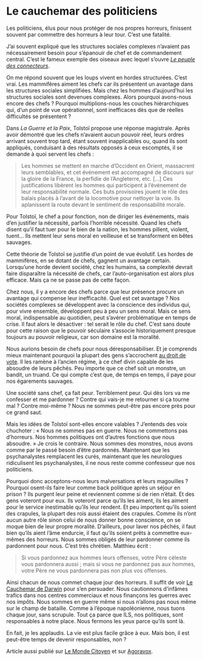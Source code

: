 # Le cauchemar des politiciens

Les politiciens, élus pour nous protéger de nos propres horreurs, finissent souvent par commettre des horreurs à leur tour. C’est une fatalité.<span id="more-209"></span>

J’ai souvent expliqué que les structures sociales complexes n’avaient pas nécessairement besoin pour s’épanouir de chef et de commandement central. C’est le fameux exemple des oiseaux avec lequel s’ouvre *[Le peuple des connecteurs](http://www.tcrouzet.com/connecteurs/)*.

On me répond souvent que les loups vivent en hordes structurées. C’est vrai. Les mammifères aiment les chefs car ils présentent un avantage dans les structures sociales simplifiées. Mais chez les hommes d’aujourd’hui les structures sociales sont devenues complexes. Alors pourquoi avons-nous encore des chefs ? Pourquoi multiplions-nous les couches hiérarchiques qui, d’un point de vue opérationnel, sont inefficaces dès que de réelles difficultés se présentent ?

Dans *La Guerre et la Paix*, Tolstoï propose une réponse magistrale. Après avoir démontré que les chefs n’avaient aucun pouvoir réel, leurs ordres arrivant souvent trop tard, étant souvent inapplicables ou, quand ils sont appliqués, conduisant à des résultats opposés à ceux escomptés, il se demande à quoi servent les chefs :

> Les hommes se mettent en marche d’Occident en Orient, massacrent leurs semblables, et cet événement est accompagné de discours sur la gloire de la France, la perfidie de l’Angleterre, etc. \[…\] Ces justifications libèrent les hommes qui participent à l’événement de leur responsabilité normale. Ces buts provisoires jouent le rôle des balais placés à l’avant de la locomotive pour nettoyer la voie. Ils aplanissent la route devant le sentiment de responsabilité morale.

Pour Tolstoï, le chef a pour fonction, non de diriger les événements, mais d’en justifier la nécessité, parfois l’horrible nécessité. Quand les chefs disent qu’il faut tuer pour le bien de la nation, les hommes pillent, violent, tuent… Ils mettent leur sens moral en veilleuse et se transforment en bêtes sauvages.

Cette théorie de Tolstoï se justifie d’un point de vue évolutif. Les hordes de mammifères, en se dotant de chefs, gagnent un avantage certain. Lorsqu’une horde devient société, chez les humains, sa complexité devrait faire disparaître la nécessité de chefs, car l’auto-organisation est alors plus efficace. Mais ça ne se passe pas de cette façon.

Chez nous, il y a encore des chefs parce que leur présence procure un avantage qui compense leur inefficacité. Quel est cet avantage ? Nos sociétés complexes se développent avec la conscience des individus qui, pour vivre ensemble, développent peu à peu un sens moral. Mais ce sens moral, indispensable au quotidien, peut s’avérer problématique en temps de crise. Il faut alors le désactiver : tel serait le rôle du chef. C’est sans doute pour cette raison que le pouvoir séculaire s’associe historiquement presque toujours au pouvoir religieux, car son domaine est la moralité.

Nous aurions besoin de chefs pour nous déresponsabiliser. Et je comprends mieux maintenant pourquoi la plupart des gens s’accrochent [au droit de vote](https://tcrouzet.com/2006/09/01/droit-vote-question/). Il les ramène à l’ancien régime, à ce chef divin capable de les absoudre de leurs pêchés. Peu importe que ce chef soit un monstre, un bandit, un truand. Ce qui compte c’est que, de temps en temps, il paye pour nos égarements sauvages.

Une société sans chef, ça fait peur. Terriblement peur. Qui dès lors va me confesser et me pardonner ? Contre qui vais-je me retourner si ça tourne mal ? Contre moi-même ? Nous ne sommes peut-être pas encore près pour ce grand saut.

Mais les idées de Tolstoï sont-elles encore valables ? J’entends des voix chuchoter : « Nous ne sommes pas en guerre. Nous ne commettons pas d’horreurs. Nos hommes politiques ont d’autres fonctions que nous absoudre. » Je crois le contraire. Nous sommes des monstres, nous avons comme par le passé besoin d’être pardonnés. Maintenant que les psychanalystes remplacent les curés, maintenant que les neurologues ridiculisent les psychanalystes, il ne nous reste comme confesseur que nos politiciens.

Pourquoi donc acceptons-nous leurs malversations et leurs magouilles ? Pourquoi osent-ils faire leur comme back politique après un séjour en prison ? Ils purgent leur peine et reviennent comme si de rien n’était. Et des gens voteront pour eux. Ils voteront parce qu’ils les aiment, ils les aiment pour le service inestimable qu’ils leur rendent. Et peu importent qu’ils soient des crapules, la plupart des rois aussi étaient des crapules. Comme ils n’ont aucun autre rôle sinon celui de nous donner bonne conscience, on se moque bien de leur propre moralité. D’ailleurs, pour laver nos pêchés, il faut bien qu’ils aient l’âme endurcie, il faut qu’ils soient prêts à commettre eux-mêmes des horreurs. Nous sommes obligés de leur pardonner comme ils pardonnent pour nous. C’est très chrétien. Matthieu écrit :

> Si vous pardonnez aux hommes leurs offenses, votre Père céleste vous pardonnera aussi ; mais si vous ne pardonnez pas aux hommes, votre Père ne vous pardonnera pas non plus vos offenses.

Ainsi chacun de nous commet chaque jour des horreurs. Il suffit de voir [Le Cauchemar de Darwin](http://www.darwinsnightmare.com/) pour s’en persuader. Nous cautionnons d’infâmes trafics dans nos centres commerciaux et nous finançons les guerres avec nos impôts. Nous sommes en guerre même si nous n’allons pas nous même sur le champ de bataille. Comme à l’époque napoléonienne, nous tuons chaque jour, sans scrupule. Tout ça parce que ILS, nos politiques, sont responsables à notre place. Nous fermons les yeux parce qu’ils sont là.

En fait, je les applaudis. La vie est plus facile grâce à eux. Mais bon, il est peut-être temps de devenir responsables, non ?

Article aussi publié sur [Le Monde Citoyen](http://lemondecitoyen.com/2006/09/05/le-cauchemar-des-politiciens/) et sur [Agoravox](http://www.agoravox.fr/article.php3?id_article=13049).